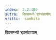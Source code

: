 ```yaml
---
index:  3.2.180
sutra:  विप्रसम्भ्यो ड्वसंज्ञायाम्
vritti:  samhita 
---
```


विप्रसम्भ्यो ड्वसंज्ञायाम्

